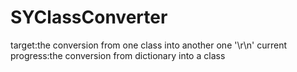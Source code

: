 SYClassConverter
================

target:the conversion from one class into another one '\r\n'
current progress:the conversion from dictionary into a class
